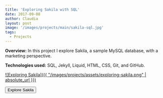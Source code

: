 ```yaml
---
title: 'Exploring Sakila with SQL'
date: 2017-09-08
author: Claudia
layout: post
image: '/images/projects/main/sakila-sql.jpg'
tags:
  - Projects
---
```

**Overview:** In this project I explore Sakila, a sample MySQL database, with a marketing perspective.

**Technologies used:** SQL, Jekyll, Liquid, HTML, CSS, Git, and GitHub.

[![Exploring Sakila]({{ "/images/projects/assets/exploring-sakila.png" | absolute_url }})](https://cgerezmi.github.io/)

<button class='c-btn c-btn--active c-btn--full' onclick="https://cgerezmi.github.io/">Explore Sakila</button>

&emsp;
